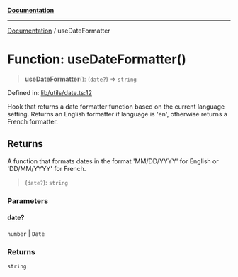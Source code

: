 [**Documentation**](../README.md)

***

[Documentation](../README.md) / useDateFormatter

# Function: useDateFormatter()

> **useDateFormatter**(): (`date?`) => `string`

Defined in: [lib/utils/date.ts:12](https://github.com/aldesgroup/goaldn/blob/6a7943d02984b1a6b41d76a3a483a1484b644076/lib/utils/date.ts#L12)

Hook that returns a date formatter function based on the current language setting.
Returns an English formatter if language is 'en', otherwise returns a French formatter.

## Returns

A function that formats dates in the format 'MM/DD/YYYY' for English or 'DD/MM/YYYY' for French.

> (`date?`): `string`

### Parameters

#### date?

`number` | `Date`

### Returns

`string`
